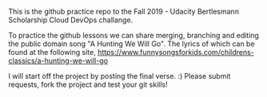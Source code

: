 This is the github practice repo to the Fall 2019 - Udacity Bertlesmann Scholarship Cloud DevOps challange.

To practice the github lessons we can share merging, branching and editing the public domain song "A Hunting We Will Go". The lyrics of which can be found at the following site, https://www.funnysongsforkids.com/childrens-classics/a-hunting-we-will-go

I will start off the project by posting the final verse. :) Please submit requests, fork the project and test your git skills!
